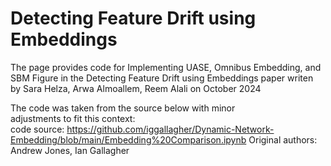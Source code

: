 # Detecting Feature Drift using Embeddings

The page provides code for Implementing UASE, Omnibus Embedding, and SBM Figure in the Detecting Feature Drift using Embeddings paper writen by Sara Helza, Arwa Almoallem, Reem Alali on October 2024 


The  code was taken from the source below with minor         
adjustments to fit this context:                                       
code source: https://github.com/iggallagher/Dynamic-Network-Embedding/blob/main/Embedding%20Comparison.ipynb
Original authors: Andrew Jones, Ian Gallagher                          



